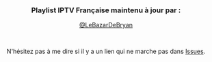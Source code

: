 <h3 align="center"> Playlist IPTV Française maintenu à jour par :</h3>
  
  <p align="center"><a href="https://github.com/LeBazarDeBryan"> @LeBazarDeBryan </a></p>
  
<br>
  
  <p align="center"> N'hésitez pas à me dire si il y a un lien qui ne marche pas dans <a href="https://github.com/LeBazarDeBryan/XTVZ_/issues/new">Issues</a>.</p>
